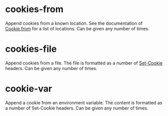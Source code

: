 # cookies-from
Append cookies from a known location. See the documentation of
[Cookie.from](type:Cookie.from) for a list of locations. Can be given any number
of times.

# cookies-file
Append cookies from a file. The file is formatted as a number of
[Set-Cookie][Set-Cookie] headers. Can be given any number of times.

[Set-Cookie]: https://developer.mozilla.org/en-US/docs/Web/HTTP/Headers/Set-Cookie

# cookie-var
Append a cookie from an environment variable. The content is formatted as a
number of Set-Cookie headers. Can be given any number of times.
